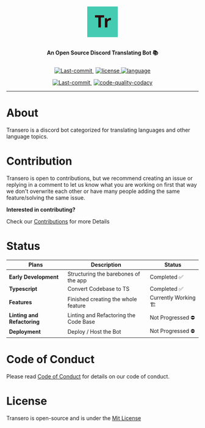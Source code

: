 <p align="center" style="font-size: 25px; padding-top: 38px" >
 <img height=80 src="./img/logo.svg"/>
</p>

<p align="center" style="padding-bottom: 10px">
<strong>An Open Source Discord Translating Bot 📚</strong>
</p>

<p align="center">
    <a href="https://github.com/itstyonirwansyah/transero-bot/commits" style="margin-right:5px" >
        <img src="https://img.shields.io/github/last-commit/itstyonirwansyah/transero-bot?style=for-the-badge&color=45cbb2" height="25" alt="Last-commit" title="last-commit">
    </a>
    <a href="https://github.com/itstyonirwansyah/transero-bot/commits">
        <img src="https://img.shields.io/github/license/itstyonirwansyah/transero-bot?style=for-the-badge&color=45cbb2" height="25" alt="license" title="License">
    </a>
    <a href="https://github.com/itstyonirwansyah/transero-bot">
        <img src="https://img.shields.io/github/languages/top/itstyonirwansyah/transero-bot?style=for-the-badge&color=45cbb2" height="25" alt="language" title="Language">
    </a>
</p>

<p align="center">
    <a href="https://github.com/itstyonirwansyah/transero-bot/commits" style="margin-right:5px" >
        <img src="https://img.shields.io/travis/com/itstyonirwansyah/transero-bot?style=for-the-badge&color=45cbb2" height="25" alt="Last-commit" title="last-commit">
    </a>
    <a href="https://app.codacy.com/gh/itstyonirwansyah/transero-bot/dashboard?branch=master">
        <img src="https://img.shields.io/codacy/grade/0f9a3ddf618149cdb478a15b364021d2?style=for-the-badge&color=45cbb2" height="25" alt="code-quality-codacy" title="code-quality-codacy">
    </a>
</p>

---

# About

Transero is a discord bot categorized for translating languages and other language topics.

# Contribution

Transero is open to contributions, but we recommend creating an issue or replying in a comment to let us know what you are working on first that way we don't overwrite each other or have many people adding the same feature/solving the same issue.

**Interested in contributing?**

Check our [Contributions](https://github.com/itstyonirwansyah/transero-bot/blob/master/.github/CONTRIBUTING.md) for more Details

# Status

| Plans                       | Description                           | Status               |
| --------------------------- | ------------------------------------- | -------------------- |
| **Early Development**       | Structuring the barebones of the app  | Completed ✅         |
| **Typescript**              | Convert Codebase to TS                | Completed ✅         |
| **Features**                | Finished creating the whole feature   | Currently Working 🏗️ |
| **Linting and Refactoring** | Linting and Refactoring the Code Base | Not Progressed ⛔    |
| **Deployment**              | Deploy / Host the Bot                 | Not Progressed ⛔    |

# Code of Conduct

Please read [Code of Conduct](https://github.com/itstyonirwansyah/transero-bot/blob/master/.github/CODE_OF_CONDUCT.md) for details on our code of conduct.

# License

Transero is open-source and is under the [Mit License](https://github.com/itstyonirwansyah/transero-bot/blob/master/LICENSE)
